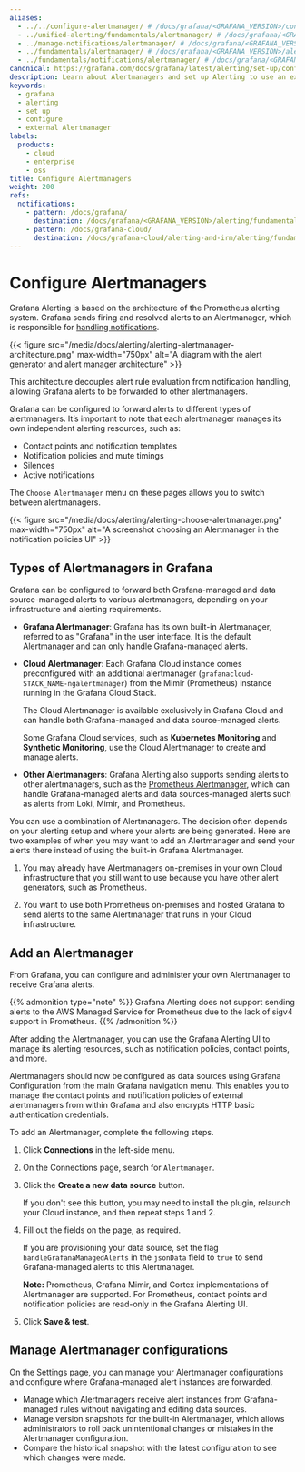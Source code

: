 ```yaml
---
aliases:
  - ../../configure-alertmanager/ # /docs/grafana/<GRAFANA_VERSION>/configure-alertmanager/
  - ../unified-alerting/fundamentals/alertmanager/ # /docs/grafana/<GRAFANA_VERSION>/alerting/unified-alerting/fundamentals/alertmanager/
  - ../manage-notifications/alertmanager/ # /docs/grafana/<GRAFANA_VERSION>/alerting/manage-notifications/alertmanager/
  - ../fundamentals/alertmanager/ # /docs/grafana/<GRAFANA_VERSION>/alerting/fundamentals/alertmanager/
  - ../fundamentals/notifications/alertmanager/ # /docs/grafana/<GRAFANA_VERSION>/alerting/fundamentals/notifications/alertmanager
canonical: https://grafana.com/docs/grafana/latest/alerting/set-up/configure-alertmanager/
description: Learn about Alertmanagers and set up Alerting to use an external Alertmanager
keywords:
  - grafana
  - alerting
  - set up
  - configure
  - external Alertmanager
labels:
  products:
    - cloud
    - enterprise
    - oss
title: Configure Alertmanagers
weight: 200
refs:
  notifications:
    - pattern: /docs/grafana/
      destination: /docs/grafana/<GRAFANA_VERSION>/alerting/fundamentals/notifications/
    - pattern: /docs/grafana-cloud/
      destination: /docs/grafana-cloud/alerting-and-irm/alerting/fundamentals/notifications/
---
```


# Configure Alertmanagers

Grafana Alerting is based on the architecture of the Prometheus alerting system. Grafana sends firing and resolved alerts to an Alertmanager, which is responsible for [handling notifications](ref:notifications).

{{< figure src="/media/docs/alerting/alerting-alertmanager-architecture.png" max-width="750px" alt="A diagram with the alert generator and alert manager architecture" >}}

This architecture decouples alert rule evaluation from notification handling, allowing Grafana alerts to be forwarded to other alertmanagers.

Grafana can be configured to forward alerts to different types of alertmanagers. It’s important to note that each alertmanager manages its own independent alerting resources, such as:

- Contact points and notification templates
- Notification policies and mute timings
- Silences
- Active notifications

The `Choose Alertmanager` menu on these pages allows you to switch between alertmanagers.

{{< figure src="/media/docs/alerting/alerting-choose-alertmanager.png" max-width="750px" alt="A screenshot choosing an Alertmanager in the notification policies UI" >}}

## Types of Alertmanagers in Grafana

Grafana can be configured to forward both Grafana-managed and data source-managed alerts to various alertmanagers, depending on your infrastructure and alerting requirements.

- **Grafana Alertmanager**: Grafana has its own built-in Alertmanager, referred to as "Grafana" in the user interface. It is the default Alertmanager and can only handle Grafana-managed alerts.

- **Cloud Alertmanager**: Each Grafana Cloud instance comes preconfigured with an additional alertmanager (`grafanacloud-STACK_NAME-ngalertmanager`) from the Mimir (Prometheus) instance running in the Grafana Cloud Stack.

  The Cloud Alertmanager is available exclusively in Grafana Cloud and can handle both Grafana-managed and data source-managed alerts.

  Some Grafana Cloud services, such as **Kubernetes Monitoring** and **Synthetic Monitoring**, use the Cloud Alertmanager to create and manage alerts.

- **Other Alertmanagers**: Grafana Alerting also supports sending alerts to other alertmanagers, such as the [Prometheus Alertmanager](https://prometheus.io/docs/alerting/latest/alertmanager/), which can handle Grafana-managed alerts and data sources-managed alerts such as alerts from Loki, Mimir, and Prometheus.

You can use a combination of Alertmanagers. The decision often depends on your alerting setup and where your alerts are being generated. Here are two examples of when you may want to add an Alertmanager and send your alerts there instead of using the built-in Grafana Alertmanager.

1. You may already have Alertmanagers on-premises in your own Cloud infrastructure that you still want to use because you have other alert generators, such as Prometheus.

2. You want to use both Prometheus on-premises and hosted Grafana to send alerts to the same Alertmanager that runs in your Cloud infrastructure.

## Add an Alertmanager

From Grafana, you can configure and administer your own Alertmanager to receive Grafana alerts.

{{% admonition type="note" %}}
Grafana Alerting does not support sending alerts to the AWS Managed Service for Prometheus due to the lack of sigv4 support in Prometheus.
{{% /admonition %}}

After adding the Alertmanager, you can use the Grafana Alerting UI to manage its alerting resources, such as notification policies, contact points, and more.

Alertmanagers should now be configured as data sources using Grafana Configuration from the main Grafana navigation menu. This enables you to manage the contact points and notification policies of external alertmanagers from within Grafana and also encrypts HTTP basic authentication credentials.

To add an Alertmanager, complete the following steps.

1. Click **Connections** in the left-side menu.
2. On the Connections page, search for `Alertmanager`.
3. Click the **Create a new data source** button.

   If you don't see this button, you may need to install the plugin, relaunch your Cloud instance, and then repeat steps 1 and 2.

4. Fill out the fields on the page, as required.

   If you are provisioning your data source, set the flag `handleGrafanaManagedAlerts` in the `jsonData` field to `true` to send Grafana-managed alerts to this Alertmanager.

   **Note:** Prometheus, Grafana Mimir, and Cortex implementations of Alertmanager are supported. For Prometheus, contact points and notification policies are read-only in the Grafana Alerting UI.

5. Click **Save & test**.

## Manage Alertmanager configurations

On the Settings page, you can manage your Alertmanager configurations and configure where Grafana-managed alert instances are forwarded.

- Manage which Alertmanagers receive alert instances from Grafana-managed rules without navigating and editing data sources.
- Manage version snapshots for the built-in Alertmanager, which allows administrators to roll back unintentional changes or mistakes in the Alertmanager configuration.
- Compare the historical snapshot with the latest configuration to see which changes were made.
